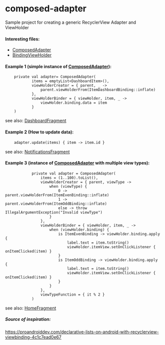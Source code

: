 # composed-adapter
Sample project for creating a generic RecyclerView Adapter and ViewHolder

#### Interesting files:
- [ComposedAdapter](app/src/main/java/nl/lpap/declarativelistsapp/ui/ComposedAdapter.kt)
- [BindingViewHolder](app/src/main/java/nl/lpap/declarativelistsapp/ui/BindingViewHolder.kt)

#### Example 1 (simple instance of [ComposedAdapter](app/src/main/java/nl/lpap/declarativelistsapp/ui/ComposedAdapter.kt)): 
```
    private val adapter= ComposedAdapter(
            items = emptyList<DashboardItem>(),
            viewHolderCreator = { parent, _ ->
                parent.viewHolderFrom(ItemDashboardBinding::inflate)
            },
            viewHolderBinder = { viewHolder, item, _ ->
                viewHolder.binding.data = item
            }
    )
```

see also: [DashboardFragment](app/src/main/java/nl/lpap/declarativelistsapp/ui/dashboard/DashboardFragment.kt)

#### Example 2 (How to update data): 
```
    adapter.update(items) { item -> item.id }
```

see also: [NotificationsFragment](app/src/main/java/nl/lpap/declarativelistsapp/ui/notifications/NotificationsFragment.kt)

#### Example 3 (instance of [ComposedAdapter](app/src/main/java/nl/lpap/declarativelistsapp/ui/ComposedAdapter.kt) with multiple view types): 
```
            private val adapter = ComposedAdapter(
                items = (1..100).toList(),
                viewHolderCreator = { parent, viewType ->
                    when (viewType) {
                        0 -> parent.viewHolderFrom(ItemEvenBinding::inflate)
                        1 -> parent.viewHolderFrom(ItemOddBinding::inflate)
                        else -> throw IllegalArgumentException("Invalid viewType")
                    }
                },
                viewHolderBinder = { viewHolder, item, _ ->
                    when (viewHolder.binding) {
                        is ItemEvenBinding -> viewHolder.binding.apply {
                            label.text = item.toString()
                            viewHolder.itemView.setOnClickListener { onItemClicked(item) }
                        }
                        is ItemOddBinding -> viewHolder.binding.apply {
                            label.text = item.toString()
                            viewHolder.itemView.setOnClickListener { onItemClicked(item) }
                        }
                    }
                },
                viewTypeFunction = { it % 2 }
            )
```

see also: [HomeFragment](app/src/main/java/nl/lpap/declarativelistsapp/ui/home/HomeFragment.kt)


##### Source of inspiration:
<https://proandroiddev.com/declarative-lists-on-android-with-recyclerview-viewbinding-4c1c7ead0e67>



